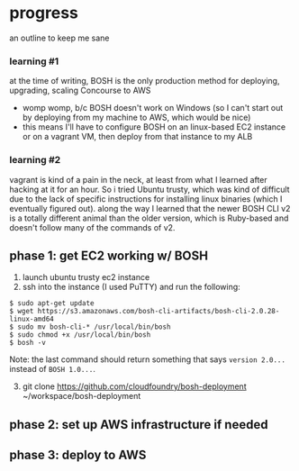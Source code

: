 # progress
an outline to keep me sane

### learning #1
at the time of writing, BOSH is the only production method for deploying, upgrading, scaling Concourse to AWS
* womp womp, b/c BOSH doesn't work on Windows (so I can't start out by deploying from my machine to AWS, which would be nice)
* this means I'll have to configure BOSH on an linux-based EC2 instance or on a vagrant VM, then deploy from that instance to my ALB

### learning #2
vagrant is kind of a pain in the neck, at least from what I learned after hacking at it for an hour. So i tried Ubuntu trusty, which was kind of difficult due to the lack of specific instructions for installing linux binaries (which I eventually figured out). along the way I learned that the newer BOSH CLI v2 is a totally different animal than the older version, which is Ruby-based and doesn't follow many of the commands of v2. 

## phase 1: get EC2 working w/ BOSH

1. launch ubuntu trusty ec2 instance
2. ssh into the instance (I used PuTTY) and run the following:
```
$ sudo apt-get update
$ wget https://s3.amazonaws.com/bosh-cli-artifacts/bosh-cli-2.0.28-linux-amd64
$ sudo mv bosh-cli-* /usr/local/bin/bosh
$ sudo chmod +x /usr/local/bin/bosh
$ bosh -v
```
Note: the last command should return something that says `version 2.0...` instead of `BOSH 1.0...`.

3. git clone https://github.com/cloudfoundry/bosh-deployment ~/workspace/bosh-deployment

## phase 2: set up AWS infrastructure if needed
## phase 3: deploy to AWS
